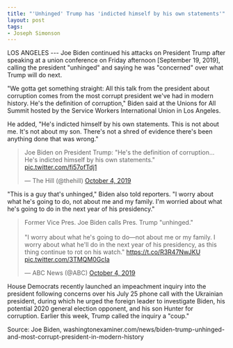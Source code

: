 ```yaml
---
title: "'Unhinged' Trump has 'indicted himself by his own statements'"
layout: post
tags:
- Joseph Simonson
---
```


LOS ANGELES --- Joe Biden continued his attacks on President Trump after speaking at a union conference on Friday afternoon [September 19, 2019], calling the president "unhinged" and saying he was "concerned" over what Trump will do next.

"We gotta get something straight: All this talk from the president about corruption comes from the most corrupt president we've had in modern history. He's the definition of corruption," Biden said at the Unions for All Summit hosted by the Service Workers International Union in Los Angeles.

He added, "He's indicted himself by his own statements. This is not about me. It's not about my son. There's not a shred of evidence there's been anything done that was wrong."

<blockquote class="twitter-tweet"><p lang="en" dir="ltr">Joe Biden on President Trump: &quot;He&#39;s the definition of corruption... He&#39;s indicted himself by his own statements.&quot; <a href="https://t.co/fi57ofTdj1">pic.twitter.com/fi57ofTdj1</a></p>&mdash; The Hill (@thehill) <a href="https://twitter.com/thehill/status/1180240081602453505?ref_src=twsrc%5Etfw">October 4, 2019</a></blockquote> <script async src="https://platform.twitter.com/widgets.js" charset="utf-8"></script>

"This is a guy that's unhinged," Biden also told reporters. "I worry about what he's going to do, not about me and my family. I'm worried about what he's going to do in the next year of his presidency."

<blockquote class="twitter-tweet"><p lang="en" dir="ltr">Former Vice Pres. Joe Biden calls Pres. Trump &quot;unhinged.&quot;<br><br>&quot;I worry about what he&#39;s going to do—not about me or my family. I worry about what he&#39;ll do in the next year of his presidency, as this thing continue to rot on his watch.&quot; <a href="https://t.co/R3R47NwJKU">https://t.co/R3R47NwJKU</a> <a href="https://t.co/3TMQM0GcIa">pic.twitter.com/3TMQM0GcIa</a></p>&mdash; ABC News (@ABC) <a href="https://twitter.com/ABC/status/1180226826255265792?ref_src=twsrc%5Etfw">October 4, 2019</a></blockquote> <script async src="https://platform.twitter.com/widgets.js" charset="utf-8"></script>

House Democrats recently launched an impeachment inquiry into the president following concerns over his July 25 phone call with the Ukrainian president, during which he urged the foreign leader to investigate Biden, his potential 2020 general election opponent, and his son Hunter for corruption. Earlier this week, Trump called the inquiry a "coup."

Source: Joe Biden, washingtonexaminer.com/news/biden-trump-unhinged-and-most-corrupt-president-in-modern-history
